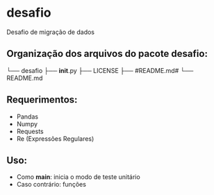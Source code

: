# desafio

Desafio de migração de dados

## Organização dos arquivos do pacote desafio:

└── desafio
    ├── __init__.py
    ├── LICENSE
    ├── #README.md#
    └── README.md

## Requerimentos:

* Pandas
* Numpy
* Requests
* Re (Expressões Regulares)

## Uso:

* Como __main__: inicia o modo de teste unitário
* Caso contrário: funções

